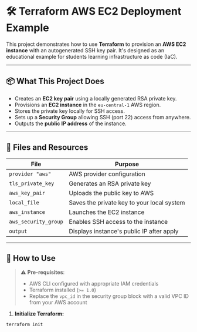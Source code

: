 # 🛠️ Terraform AWS EC2 Deployment Example

This project demonstrates how to use **Terraform** to provision an **AWS EC2 instance** with an autogenerated SSH key pair. It's designed as an educational example for students learning infrastructure as code (IaC).

---

## 📦 What This Project Does

- Creates an **EC2 key pair** using a locally generated RSA private key.
- Provisions an **EC2 instance** in the `eu-central-1` AWS region.
- Stores the private key locally for SSH access.
- Sets up a **Security Group** allowing SSH (port 22) access from anywhere.
- Outputs the **public IP address** of the instance.

---

## 📁 Files and Resources

| File                         | Purpose                                      |
|-----------------------------|----------------------------------------------|
| `provider "aws"`            | AWS provider configuration                   |
| `tls_private_key`           | Generates an RSA private key                 |
| `aws_key_pair`              | Uploads the public key to AWS                |
| `local_file`                | Saves the private key to your local system   |
| `aws_instance`              | Launches the EC2 instance                    |
| `aws_security_group`        | Enables SSH access to the instance           |
| `output`                    | Displays instance's public IP after apply    |

---

## 🚀 How to Use

> ⚠️ **Pre-requisites**:
> - AWS CLI configured with appropriate IAM credentials
> - Terraform installed (`>= 1.0`)
> - Replace the `vpc_id` in the security group block with a valid VPC ID from your AWS account

1. **Initialize Terraform:**
```bash
terraform init
